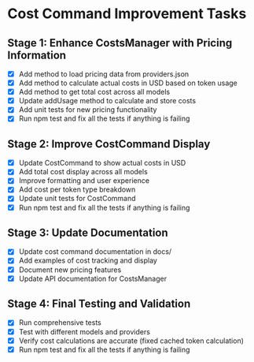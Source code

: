 # Cost Command Improvement Tasks

## Stage 1: Enhance CostsManager with Pricing Information

- [x] Add method to load pricing data from providers.json
- [x] Add method to calculate actual costs in USD based on token usage
- [x] Add method to get total cost across all models
- [x] Update addUsage method to calculate and store costs
- [x] Add unit tests for new pricing functionality
- [x] Run npm test and fix all the tests if anything is failing

## Stage 2: Improve CostCommand Display

- [x] Update CostCommand to show actual costs in USD
- [x] Add total cost display across all models
- [x] Improve formatting and user experience
- [x] Add cost per token type breakdown
- [x] Update unit tests for CostCommand
- [x] Run npm test and fix all the tests if anything is failing

## Stage 3: Update Documentation

- [x] Update cost command documentation in docs/
- [x] Add examples of cost tracking and display
- [x] Document new pricing features
- [x] Update API documentation for CostsManager

## Stage 4: Final Testing and Validation

- [x] Run comprehensive tests
- [x] Test with different models and providers
- [x] Verify cost calculations are accurate (fixed cached token calculation)
- [x] Run npm test and fix all the tests if anything is failing
